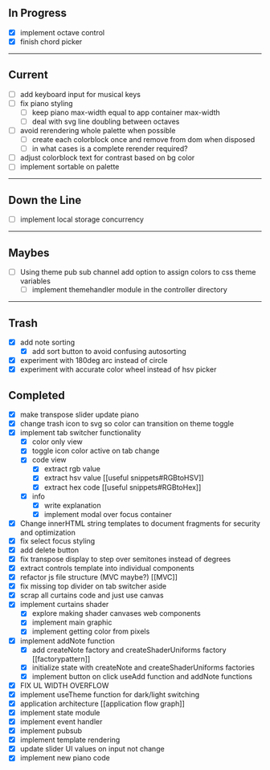 
## In Progress
- [x] implement octave control
- [x] finish chord picker
---

## Current
- [ ]  add keyboard input for musical keys
- [ ]  fix piano styling
	- [ ]  keep piano max-width equal to app container max-width
	- [ ]  deal with svg line doubling between octaves
- [ ]  avoid rerendering whole palette when possible
	- [ ]  create each colorblock once and remove from dom when disposed
	- [ ]  in what cases is a complete rerender required?
- [ ]   adjust colorblock text for contrast based on bg color
- [ ] implement sortable on palette
---

## Down the Line
- [ ] implement local storage concurrency
---
 
 ## Maybes
 - [ ] Using theme pub sub channel add option to assign colors to css theme variables
	- [ ] implement themehandler module in the controller directory

---

## Trash
- [x] add note sorting
	- [x] add sort button to avoid confusing autosorting
- [x] experiment with 180deg arc instead of circle
- [x] experiment with accurate color wheel instead of hsv picker

## Completed
- [x] make transpose slider update piano
- [x] change trash icon to svg so color can transition on theme toggle
- [x] implement tab switcher functionality
	- [x] color only view
	- [x] toggle icon color active on tab change
	- [x] code view
		- [x] extract rgb value
		- [x] extract hsv value [[useful snippets#RGBtoHSV]]
		- [x] extract hex code [[useful snippets#RGBtoHex]]
	- [x] info
		- [x] write explanation
		- [x] implement modal over focus container
- [x] Change innerHTML string templates to document fragments for security and optimization
- [x] fix select focus styling
- [x] add delete button
- [x] fix transpose display to step over semitones instead of degrees
- [x] extract controls template into individual components
- [x] refactor js file structure (MVC maybe?) [[MVC]]
- [x] fix missing top divider on tab switcher aside
- [x] scrap all curtains code and just use canvas
- [x] implement curtains shader
	- [x] explore making shader canvases web components
	- [x] implement main graphic
	- [x] implement getting color from pixels
- [x] implement addNote function
	- [x] add createNote factory and createShaderUniforms factory [[factorypattern]]
	- [x] initialize state with createNote and createShaderUniforms factories
	- [x] implement button on click useAdd function and addNote functions
- [x] FIX UL WIDTH OVERFLOW
- [x] implement useTheme function for dark/light switching
- [x] application architecture [[application flow graph]]
- [x] implement state module
- [x] implement event handler
- [x] implement pubsub 
- [x] implement template rendering
- [x] update slider UI values on input not change
- [x] implement new piano code